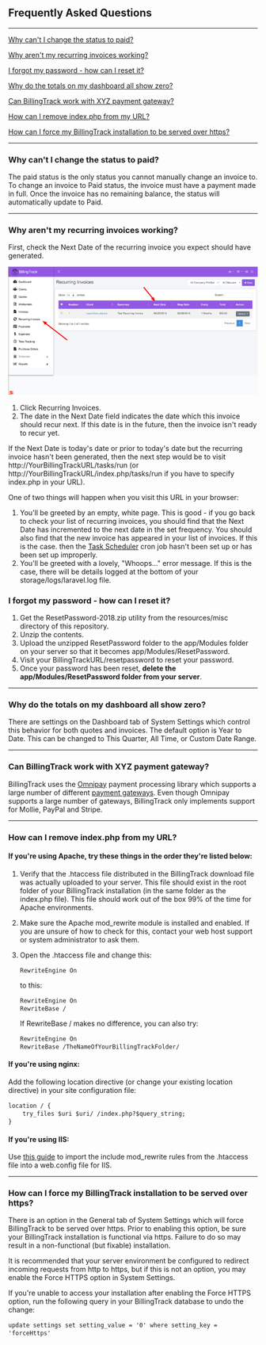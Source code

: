 Frequently Asked Questions
---

---

[Why can't I change the status to paid?](#why-cant-i-change-the-status-to-paid)

[Why aren't my recurring invoices working?](#why-arent-my-recurring-invoices-working)

[I forgot my password - how can I reset it?](#i-forgot-my-password---how-can-i-reset-it)

[Why do the totals on my dashboard all show zero?](#why-do-the-totals-on-my-dashboard-all-show-zero)

[Can BillingTrack work with XYZ payment gateway?](#can-billingtrack-work-with-xyz-payment-gateway)

[How can I remove index.php from my URL?](#how-can-i-remove-indexphp-from-my-url)

[How can I force my BillingTrack installation to be served over https?](#how-can-i-force-my-billingtrack-installation-to-be-served-over-https)

---

### Why can't I change the status to paid?

The paid status is the only status you cannot manually change an invoice
to. To change an invoice to Paid status, the invoice must have a payment
made in full. Once the invoice has no remaining balance, the status will
automatically update to Paid.

---

### Why aren't my recurring invoices working?

First, check the Next Date of the recurring invoice you expect should
have generated.

[<img src="../img/troubleshoot_recurring_invoices_sm.png" class="img-responsive" />](../img/troubleshoot_recurring_invoices.png)

1.  Click Recurring Invoices.
2.  The date in the Next Date field indicates the date which this
    invoice should recur next. If this date is in the future, then the
    invoice isn't ready to recur yet.

If the Next Date is today's date or prior to today's date but the
recurring invoice hasn't been generated, then the next step would be to
visit http://YourBillingTrackURL/tasks/run (or
http://YourBillingTrackURL/index.php/tasks/run if you have to specify
index.php in your URL).

One of two things will happen when you visit this URL in your browser:

1.  You'll be greeted by an empty, white page. This is good - if you go
    back to check your list of recurring invoices, you should find that
    the Next Date has incremented to the next date in the set frequency.
    You should also find that the new invoice has appeared in your list
    of invoices. If this is the case. then the [Task
    Scheduler](Task-Scheduler.md) cron job hasn't been set up or has been
    set up improperly.
2.  You'll be greeted with a lovely, "Whoops..." error message. If this
    is the case, there will be details logged at the bottom of your
    storage/logs/laravel.log file.

### I forgot my password - how can I reset it?

1.  Get the ResetPassword-2018.zip utility from the resources/misc
    directory of this repository.
2.  Unzip the contents.
3.  Upload the unzipped ResetPassword folder to the app/Modules folder
    on your server so that it becomes app/Modules/ResetPassword.
4.  Visit your BillingTrackURL/resetpassword to reset your password.
5.  Once your password has been reset, **delete the
    app/Modules/ResetPassword folder from your server**.

---

### Why do the totals on my dashboard all show zero?

There are settings on the Dashboard tab of System Settings which control
this behavior for both quotes and invoices. The default option is Year
to Date. This can be changed to This Quarter, All Time, or Custom Date
Range.

---

### Can BillingTrack work with XYZ payment gateway?

BillingTrack uses the [Omnipay](https://github.com/thephpleague/omnipay)
payment processing library which supports a large number of different
[payment
gateways](https://github.com/thephpleague/omnipay#payment-gateways).
Even though Omnipay supports a large number of gateways, BillingTrack
only implements support for Mollie, PayPal and Stripe.

---

### How can I remove index.php from my URL?

#### If you're using Apache, try these things in the order they're listed below:

1.  Verify that the .htaccess file distributed in the BillingTrack
    download file was actually uploaded to your server. This file should
    exist in the root folder of your BillingTrack installation (in the
    same folder as the index.php file). This file should work out of the
    box 99% of the time for Apache environments.
2.  Make sure the Apache mod\_rewrite module is installed and enabled.
    If you are unsure of how to check for this, contact your web host
    support or system administrator to ask them.
3.  Open the .htaccess file and change this:

        RewriteEngine On

    to this:

        RewriteEngine On
        RewriteBase /

    If RewriteBase / makes no difference, you can also try:

        RewriteEngine On
        RewriteBase /TheNameOfYourBillingTrackFolder/

#### If you're using nginx:

Add the following location directive (or change your existing location
directive) in your site configuration file:

    location / {
        try_files $uri $uri/ /index.php?$query_string;
    }

#### If you're using IIS:

Use [this
guide](http://www.iis.net/learn/extensions/url-rewrite-module/importing-apache-modrewrite-rules)
to import the include mod\_rewrite rules from the .htaccess file into a
web.config file for IIS.

---

### How can I force my BillingTrack installation to be served over https?

There is an option in the General tab of System Settings which will
force BillingTrack to be served over https. Prior to enabling this
option, be sure your BillingTrack installation is functional via https.
Failure to do so may result in a non-functional (but fixable)
installation.

It is recommended that your server environment be configured to redirect
incoming requests from http to https, but if this is not an option, you
may enable the Force HTTPS option in System Settings.

If you're unable to access your installation after enabling the Force
HTTPS option, run the following query in your BillingTrack database to
undo the change:

    update settings set setting_value = '0' where setting_key = 'forceHttps'
